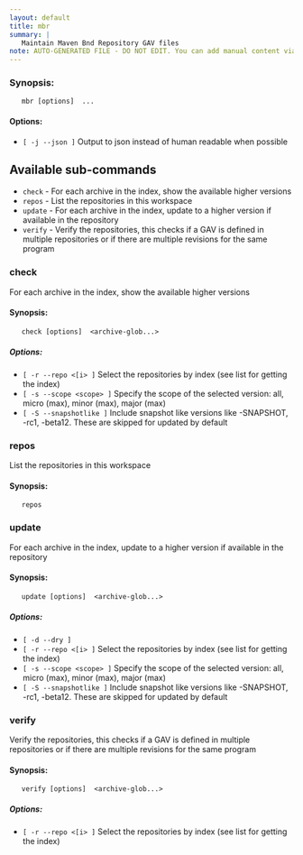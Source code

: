 ```yaml
---
layout: default
title: mbr
summary: |
   Maintain Maven Bnd Repository GAV files
note: AUTO-GENERATED FILE - DO NOT EDIT. You can add manual content via same filename in _ext sub-folder. 
---
```


### Synopsis: #
	   mbr [options]  ...


#### Options: #
- `[ -j --json ]` Output to json instead of human readable when possible

## Available sub-commands #
-  `check` - For each archive in the index, show the available higher versions 
-  `repos` - List the repositories in this workspace 
-  `update` - For each archive in the index, update to a higher version if available in the repository 
-  `verify` - Verify the repositories, this checks if a GAV is defined in multiple repositories or if there are multiple revisions for the same program 

### check #
For each archive in the index, show the available higher versions

#### Synopsis: #
	   check [options]  <archive-glob...>

##### Options: #
- `[ -r --repo <[i> ]` Select the repositories by index (see list for getting the index)
- `[ -s --scope <scope> ]` Specify the scope of the selected version: all, micro (max), minor (max), major (max)
- `[ -S --snapshotlike ]` Include snapshot like versions like -SNAPSHOT, -rc1, -beta12. These are skipped for updated by default

### repos #
List the repositories in this workspace

#### Synopsis: #
	   repos 

### update #
For each archive in the index, update to a higher version if available in the repository

#### Synopsis: #
	   update [options]  <archive-glob...>

##### Options: #
- `[ -d --dry ]` 
- `[ -r --repo <[i> ]` Select the repositories by index (see list for getting the index)
- `[ -s --scope <scope> ]` Specify the scope of the selected version: all, micro (max), minor (max), major (max)
- `[ -S --snapshotlike ]` Include snapshot like versions like -SNAPSHOT, -rc1, -beta12. These are skipped for updated by default

### verify #
Verify the repositories, this checks if a GAV is defined in multiple repositories or if there are multiple revisions for the same program

#### Synopsis: #
	   verify [options]  <archive-glob...>

##### Options: #
- `[ -r --repo <[i> ]` Select the repositories by index (see list for getting the index)


